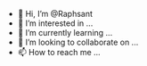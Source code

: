 - 👋 Hi, I’m @Raphsant
- 👀 I’m interested in ...
- 🌱 I’m currently learning ...
- 💞️ I’m looking to collaborate on ...
- 📫 How to reach me ...

<!---
Raphsant/Raphsant is a ✨ special ✨ repository because its `README.md` (this file) appears on your GitHub profile.
You can click the Preview link to take a look at your changes.
--->
